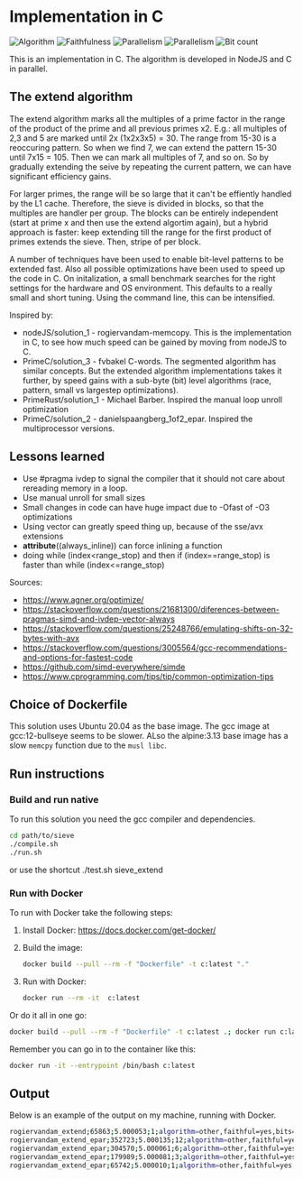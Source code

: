 # Implementation in C

![Algorithm](https://img.shields.io/badge/Algorithm-other-yellowgreen)
![Faithfulness](https://img.shields.io/badge/Faithful-yes-green)
![Parallelism](https://img.shields.io/badge/Parallel-no-green)
![Parallelism](https://img.shields.io/badge/Parallel-yes-green)
![Bit count](https://img.shields.io/badge/Bits-1-green)

This is an implementation in C.
The algorithm is developed in NodeJS and C in parallel. 

## The extend algorithm
The extend algorithm marks all the multiples of a prime factor in the range of the product of the prime and all previous primes x2. E.g.: all multiples of 2,3 and 5 are marked until 2x (1x2x3x5) = 30. The range from 15-30 is a reoccuring pattern. So when we find 7, we can extend the pattern 15-30 until 7x15 = 105. Then we can mark all multiples of 7, and so on. So by gradually extending the seive by repeating the current pattern, we can have significant efficiency gains. 

For larger primes, the range will be so large that it can't be effiently handled by the L1 cache. Therefore, the sieve is divided in blocks, so that the multiples are handler per group. The blocks can be entirely independent (start at prime x and then use the extend algortim again), but a hybrid approach is faster: keep extending till the range for the first product of primes extends the sieve. Then, stripe of per block. 

A number of techniques have been used to enable bit-level patterns to be extended fast. 
Also all possible optimizations have been used to speed up the code in C.
On initalization, a small benchmark searches for the right settings for the hardware and OS environment. 
This defaults to a really small and short tuning. Using the command line, this can be intensified.

Inspired by: 
- nodeJS/solution_1 - rogiervandam-memcopy. This is the implementation in C, to see how much speed can be gained by moving from nodeJS to C. 
- PrimeC/solution_3 - fvbakel C-words. The segmented algorithm has similar concepts. But the extended algorithm implementations takes it further, by speed gains with a sub-byte (bit) level algorithms (race, pattern, small vs largestep optimizations).
- PrimeRust/solution_1 - Michael Barber. Inspired the manual loop unroll optimization
- PrimeC/solution_2 - danielspaangberg_1of2_epar. Inspired the multiprocessor versions. 

## Lessons learned
- Use #pragma ivdep to signal the compiler that it should not care about rereading memory in a loop.
- Use manual unroll for small sizes
- Small changes in code can have huge impact due to -Ofast of -O3 optimizations
- Using vector can greatly speed thing up, because of the sse/avx extensions
- __attribute__((always_inline)) can force inlining a function
- doing while (index<range_stop) and then if (index==range_stop) is faster than while (index<=range_stop)

Sources:
- https://www.agner.org/optimize/
- https://stackoverflow.com/questions/21681300/diferences-between-pragmas-simd-and-ivdep-vector-always
- https://stackoverflow.com/questions/25248766/emulating-shifts-on-32-bytes-with-avx
- https://stackoverflow.com/questions/3005564/gcc-recommendations-and-options-for-fastest-code
- https://github.com/simd-everywhere/simde
- https://www.cprogramming.com/tips/tip/common-optimization-tips

## Choice of Dockerfile
This solution uses Ubuntu 20.04 as the base image.
The gcc image at gcc:12-bullseye seems to be slower.
ALso the alpine:3.13 base image has a slow `memcpy` function due to the `musl libc`. 

## Run instructions


### Build and run native
To run this solution you need the gcc compiler and dependencies.

```bash
cd path/to/sieve
./compile.sh
./run.sh
```
or use the shortcut ./test.sh sieve_extend

### Run with Docker

To run with Docker take the following steps:

1. Install Docker: <https://docs.docker.com/get-docker/>
2. Build the image:

    ```bash
    docker build --pull --rm -f "Dockerfile" -t c:latest "."
    ```

3. Run with Docker:

    ```bash
    docker run --rm -it  c:latest 
    ```

Or do it all in one go:

```bash
docker build --pull --rm -f "Dockerfile" -t c:latest .; docker run c:latest 
```

Remember you can go in to the container like this:

```bash
docker run -it --entrypoint /bin/bash c:latest
```

## Output

Below is an example of the output on my machine, running with Docker.

```bash
rogiervandam_extend;65863;5.000053;1;algorithm=other,faithful=yes,bits=1
rogiervandam_extend_epar;352723;5.000135;12;algorithm=other,faithful=yes,bits=1
rogiervandam_extend_epar;304570;5.000061;6;algorithm=other,faithful=yes,bits=1
rogiervandam_extend_epar;179989;5.000081;3;algorithm=other,faithful=yes,bits=1
rogiervandam_extend_epar;65742;5.000010;1;algorithm=other,faithful=yes,bits=1
```
